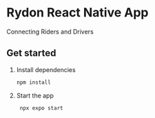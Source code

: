 # Rydon React Native App

Connecting Riders and Drivers

## Get started

1. Install dependencies

   ```bash
   npm install
   ```

2. Start the app

   ```bash
    npx expo start
   ```
